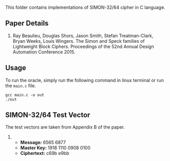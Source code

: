 This folder contains implementations of SIMON-32/64 cipher in C language.

## Paper Details
1. Ray Beaulieu, Douglas Shors, Jason Smith, Stefan Treatman-Clark, Bryan Weeks, Louis Wingers.
The Simon and Speck families of Lightweight Block Ciphers.
Proceedings of the 52nd Annual Design Automation Conference 2015.

## Usage
To run the oracle, simply run the following command in linux terminal or run the `main.c` file.
````
gcc main.c -o out
./out
````

## SIMON-32/64 Test Vector
The test vectors are taken from Appendix B of the paper.

1.  - **Message:** 6565 6877
    - **Master Key:** 1918 1110 0908 0100
    - **Ciphertext:** c69b e9bb
